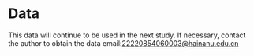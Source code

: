 # Data

This data will continue to be used in the next study. If necessary, contact the author to obtain the data
email:22220854060003@hainanu.edu.cn
